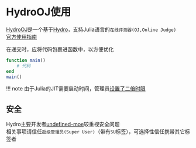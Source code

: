 # HydroOJ使用
[HydroOJ](https://hydro.ac/)是一个基于[Hydro](https://github.com/hydro-dev/Hydro)，支持Julia语言的`在线评测器(OJ,Online Judge)`\
[官方使用指南](https://hydro.ac/discuss/6080b1d93c27ccf0adb34216)

在递交时，应将代码包裹进函数中，以方便优化
```jl
function main()
	# 代码
end
main()
```

!!! note
	由于Julia的JIT需要启动时间，管理员[设置了二倍时限](https://github.com/hydro-dev/Hydro/issues/306#issuecomment-1038054807)

## 安全
Hydro主要开发者[undefined-moe](https://github.com/undefined-moe)较重视安全问题\
相关事项请信任`超级管理员(Super User)`（带有`SU`标签），可选择性信任携带其它标签者
